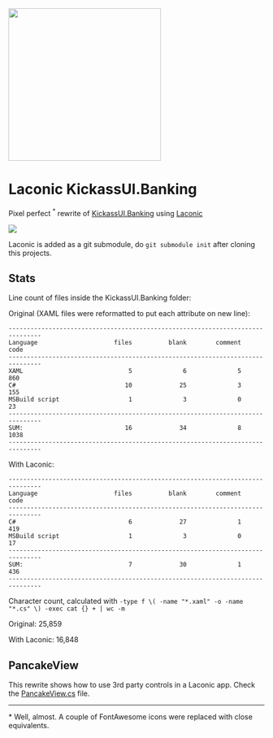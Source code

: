 <img src="https://www.thewissen.io/wp-content/uploads/xamuijuly-1.png" width="300px" />

# Laconic KickassUI.Banking

Pixel perfect <sup>*</sup> rewrite of [KickassUI.Banking](https://github.com/sthewissen/KickassUI.Banking) 
using [Laconic](https://github.com/shirshov/laconic)

<img src="https://github.com/sthewissen/KickassUI.Banking/blob/master/combined.jpg" />

Laconic is added as a git submodule, do `git submodule init` after cloning this projects.

## Stats

Line count of files inside the KickassUI.Banking folder:    

Original (XAML files were reformatted to put each attribute on new line):

```
-------------------------------------------------------------------------------
Language                     files          blank        comment           code
-------------------------------------------------------------------------------
XAML                             5              6              5            860
C#                              10             25              3            155
MSBuild script                   1              3              0             23
-------------------------------------------------------------------------------
SUM:                            16             34              8           1038
-------------------------------------------------------------------------------
```

With Laconic:
```
-------------------------------------------------------------------------------
Language                     files          blank        comment           code
-------------------------------------------------------------------------------
C#                               6             27              1            419
MSBuild script                   1              3              0             17
-------------------------------------------------------------------------------
SUM:                             7             30              1            436
-------------------------------------------------------------------------------
```

Character count, calculated with  `-type f \( -name "*.xaml" -o -name "*.cs" \) -exec cat {} + | wc -m`

Original: 25,859

With Laconic: 16,848

## PancakeView
This rewrite shows how to use 3rd party controls in a Laconic app. 
Check the [PancakeView.cs](https://github.com/shirshov/KickassUI.Banking/tree/master/KickassUI.Banking/PancakeView.cs) file.

----
\*  Well, almost. A couple of FontAwesome icons were replaced with close equivalents.